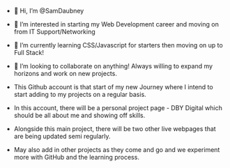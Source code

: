 - 👋 Hi, I’m @SamDaubney
- 👀 I’m interested in starting my Web Development career and moving on from IT Support/Networking
- 🌱 I’m currently learning CSS/Javascript for starters then moving on up to Full Stack!
- 💞️ I’m looking to collaborate on anything! Always willing to expand my horizons and work on new projects.


- This Github account is that start of my new Journey where I intend to start adding to my projects on a regular basis.
- In this account, there will be a personal project page - DBY Digital which should be all about me and showing off skills.
- Alongside this main project, there will be two other live webpages that are being updated semi regularly.
- May also add in other projects as they come and go and we experiment more with GitHub and the learning process.
